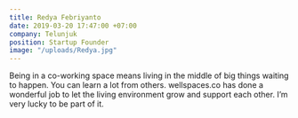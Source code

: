 ```yaml
---
title: Redya Febriyanto
date: 2019-03-20 17:47:00 +07:00
company: Telunjuk
position: Startup Founder
image: "/uploads/Redya.jpg"
---
```


Being in a co-working space means living in the middle of big things waiting to happen. You can learn a lot from others. wellspaces.co has done a wonderful job to let the living environment grow and support each other. I’m very lucky to be part of it.